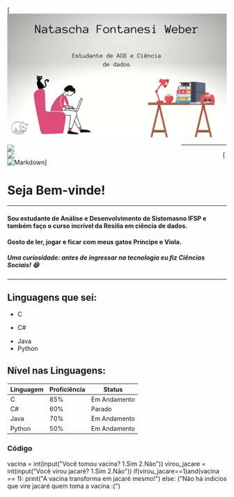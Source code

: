 [![Markdown(https://github.com/natfontanesi/natfontanesi/blob/main/natascha.jpg?raw=true)](https://github.com/natfontanesi/natfontanesi/blob/main/natascha.jpg?raw=true)  


 
<img width="400px" align="left" src="https://github-readme-stats.vercel.app/api/top-langs/?username=natfontanesi&hide=html&layout=compact&theme=buefy" />    

<td><img width="495px" align="left" src="https://github-readme-stats.vercel.app/api?username=natfontanesi&theme=buefy"/>  
 

***

[![Markdown](https://raw.githubusercontent.com/iampavangandhi/iampavangandhi/master/gifs/Hi.gif)]
# Seja Bem-vinde!  
***
#### Sou estudante de Análise e Desenvolvimento de Sistemasno IFSP e também faço o curso incrível da Resilia em ciência de dados.
#### Gosto de ler, jogar e ficar com meus gatos Príncipe e Viola.

##### **Uma curiosidade**: antes de ingressar na tecnologia eu fiz _Ciências Sociais_! :smile:

***
## Linguagens que sei:
- C
+ C#
* Java
* Python

## Nível nas Linguagens:
|Linguagem | Proficiência | Status |
|----------|------------|-----------|
|C | 85% | Em Andamento |
|C# | 60% | Parado |
|Java |70% | Em Andamento |
|Python | 50% | Em Andamento |


### Código
   vacina = int(input("Você tomou vacina? 1.Sim 2.Não")) 
   virou_jacare = int(input("Você virou jacaré? 1.Sim 2.Não")) 
   if(virou_jacare==1)and(vacina == 1): 
   print("A vacina transforma em jacaré mesmo!") 
   else: ("Não há indicios que vire jacaré quem toma a vacina :(")

